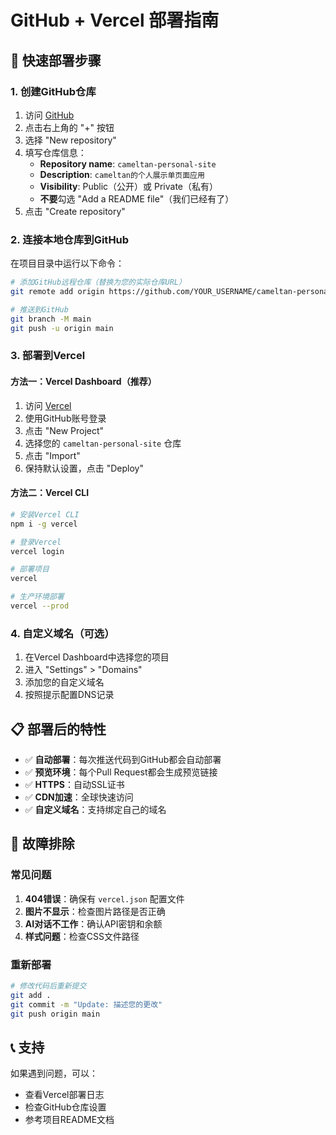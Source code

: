 # GitHub + Vercel 部署指南

## 🚀 快速部署步骤

### 1. 创建GitHub仓库

1. 访问 [GitHub](https://github.com)
2. 点击右上角的 "+" 按钮
3. 选择 "New repository"
4. 填写仓库信息：
   - **Repository name**: `cameltan-personal-site`
   - **Description**: `cameltan的个人展示单页面应用`
   - **Visibility**: Public（公开）或 Private（私有）
   - **不要**勾选 "Add a README file"（我们已经有了）
5. 点击 "Create repository"

### 2. 连接本地仓库到GitHub

在项目目录中运行以下命令：

```bash
# 添加GitHub远程仓库（替换为您的实际仓库URL）
git remote add origin https://github.com/YOUR_USERNAME/cameltan-personal-site.git

# 推送到GitHub
git branch -M main
git push -u origin main
```

### 3. 部署到Vercel

#### 方法一：Vercel Dashboard（推荐）

1. 访问 [Vercel](https://vercel.com)
2. 使用GitHub账号登录
3. 点击 "New Project"
4. 选择您的 `cameltan-personal-site` 仓库
5. 点击 "Import"
6. 保持默认设置，点击 "Deploy"

#### 方法二：Vercel CLI

```bash
# 安装Vercel CLI
npm i -g vercel

# 登录Vercel
vercel login

# 部署项目
vercel

# 生产环境部署
vercel --prod
```

### 4. 自定义域名（可选）

1. 在Vercel Dashboard中选择您的项目
2. 进入 "Settings" > "Domains"
3. 添加您的自定义域名
4. 按照提示配置DNS记录

## 📋 部署后的特性

- ✅ **自动部署**：每次推送代码到GitHub都会自动部署
- ✅ **预览环境**：每个Pull Request都会生成预览链接
- ✅ **HTTPS**：自动SSL证书
- ✅ **CDN加速**：全球快速访问
- ✅ **自定义域名**：支持绑定自己的域名

## 🔧 故障排除

### 常见问题

1. **404错误**：确保有 `vercel.json` 配置文件
2. **图片不显示**：检查图片路径是否正确
3. **AI对话不工作**：确认API密钥和余额
4. **样式问题**：检查CSS文件路径

### 重新部署

```bash
# 修改代码后重新提交
git add .
git commit -m "Update: 描述您的更改"
git push origin main
```

## 📞 支持

如果遇到问题，可以：
- 查看Vercel部署日志
- 检查GitHub仓库设置
- 参考项目README文档
